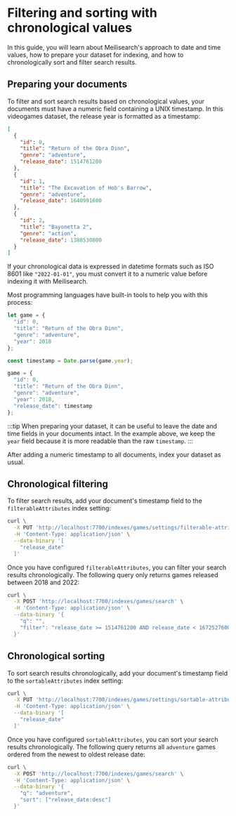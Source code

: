 # Filtering and sorting with chronological values

In this guide, you will learn about Meilisearch's approach to date and time values, how to prepare your dataset for indexing, and how to chronologically sort and filter search results.

## Preparing your documents

To filter and sort search results based on chronological values, your documents must have a numeric field containing a UNIX timestamp. In this videogames dataset, the release year is formatted as a timestamp:

```json
[
  {
    "id": 0,
    "title": "Return of the Obra Dinn",
    "genre": "adventure",
    "release_date": 1514761200
  },
  {
    "id": 1,
    "title": "The Excavation of Hob's Barrow",
    "genre": "adventure",
    "release_date": 1640991600
  },
  {
    "id": 2,
    "title": "Bayonetta 2",
    "genre": "action",
    "release_date": 1388530800
  }
]
```

If your chronological data is expressed in datetime formats such as ISO 8601 like `"2022-01-01"`, you must convert it to a numeric value before indexing it with Meilisearch.

Most programming languages have built-in tools to help you with this process:

```js
let game = {
  "id": 0,
  "title": "Return of the Obra Dinn",
  "genre": "adventure",
  "year": 2018
};

const timestamp = Date.parse(game.year);

game = {
  "id": 0,
  "title": "Return of the Obra Dinn",
  "genre": "adventure",
  "year": 2018,
  "release_date": timestamp
};
```

:::tip
When preparing your dataset, it can be useful to leave the date and time fields in your documents intact. In the example above, we keep the `year` field because it is more readable than the raw `timestamp`.
:::

After adding a numeric timestamp to all documents, index your dataset as usual.

## Chronological filtering

To filter search results, add your document's timestamp field to the `filterableAttributes` index setting:

```sh
curl \
  -X PUT 'http://localhost:7700/indexes/games/settings/filterable-attributes' \
  -H 'Content-Type: application/json' \
  --data-binary '[
    "release_date"
  ]'
```

Once you have configured `filterableAttributes`, you can filter your search results chronologically. The following query only returns games released between 2018 and 2022:

```sh
curl \
  -X POST 'http://localhost:7700/indexes/games/search' \
  -H 'Content-Type: application/json' \
  --data-binary '{
    "q": "",
    "filter": "release_date >= 1514761200 AND release_date < 1672527600"
  }'
```

## Chronological sorting

To sort search results chronologically, add your document's timestamp field to the `sortableAttributes` index setting:

```sh
curl \
  -X PUT 'http://localhost:7700/indexes/games/settings/sortable-attributes' \
  -H 'Content-Type: application/json' \
  --data-binary '[
    "release_date"
  ]'
```

Once you have configured `sortableAttributes`, you can sort your search results chronologically. The following query returns all `adventure` games ordered from the newest to oldest release date:

```sh
curl \
  -X POST 'http://localhost:7700/indexes/games/search' \
  -H 'Content-Type: application/json' \
  --data-binary '{
    "q": "adventure",
    "sort": ["release_date:desc"]
  }'
```
